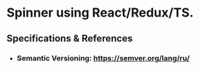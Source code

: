 # Spinner using React/Redux/TS.


## Specifications & References
* ### Semantic Versioning: https://semver.org/lang/ru/
